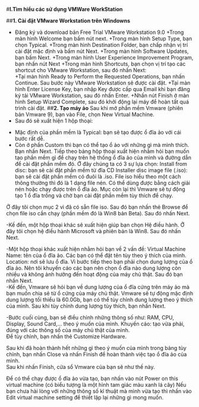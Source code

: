 #**I.Tìm hiểu các sử dụng VMWare WorkStation**

##**1. Cài đặt VMware Workstation trên Windowns**
- Đăng ký và download bản Free Trial VMware Workstation 9.0 
+Trong màn hình Welcome bạn bấm nút next.
+Trong màn hình Setup Type, bạn chọn Typical. 
+Trong màn hình Destination Folder, bạn chấp nhận vị trí cài đặt mặc định và bấm nút Next.
+Trong màn hình Software Updates, bạn bấm Next.
+Trong màn hình User Experience Improvement Program, bạn nhấn nút Next 
+Trong màn hình Shortcuts, bạn chọn vị trí tạo các shortcut cho VMware Workstation, sau đó nhấn Next:  
+Tại màn hình Ready to Perform the Requested Operations, bạn nhấn Continue. Sau bước này VMware Workstation sẽ được cài đặt. 
+Tại màn hình Enter License Key, bạn nhập Key được cấp qua Email khi bạn đăng ký tải VMware Workstation, sau đó nhấn Enter. 
+Nhấn nút Finish ở màn hình Setup Wizard Complete, sau đó khởi động lại máy để hoàn tất quá trình cài đặt.
##**2. Tạo máy ảo**
Sau khi mở phần mềm Vmware (phiên bản Vmware 9), bạn vào File, chọn New Virtual Machine.          
- Sau đó sẽ xuất hiện 1 hộp thoại: 
+ Mặc định của phần mềm là Typical: bạn sẽ tạo được ổ đĩa ảo với cái bước rất dễ. 
+ Còn ở phần Custom thì bạn có thể tạo ổ ảo với những gì mà mình thích.            
Bạn nhấn Next. Tiếp theo bảng hộp thoại xuất hiện nhằm hỏi bạn muốn tạo phần mềm gì để chạy trên hệ thống ổ đĩa ảo của mình và đường dẫn để cài đặt phần mềm đó. Ở đây chúng ta có 3 sự lựa chọn: Install from disc: bạn sẽ cài đặt phần mềm từ đĩa CD Installer disc image file (.iso): bạn sẽ cài đặt phần mềm có đuôi là .iso. File iso hiểu theo một cách thông thường thì đó là 1 dạng file nén. Có thể dùng được bằng cách giải nén hoặc chạy được trên ổ đĩa ảo. Mục còn lại thì Vmware sẽ tự động tạo 1 ổ đĩa trống và chờ bạn cài đặt phần mềm tùy thích để chạy.      

Ở đây tôi chọn mục 2 vì đã có sẵn file iso. Sau đó bạn nhấn thẻ Browse để chọn file iso cần chạy (phần mềm đó là Win8 bản Beta). Sau đó nhấn Next.   
 
-Kế đến, một hộp thoại khác sẽ xuất hiện giúp bạn chọn Hệ điều hành. Ở đây tôi chọn hệ điều hành Microsoft và phiên bản là Win8. Sau đó nhấn Next.              
 
-Một hộp thoại khác xuất hiện nhằm hỏi bạn về 2 vấn đề: Virtual Machine Name: tên của ổ đĩa ảo. Các bạn có thể đặt tên tùy theo ý thích của mình. Location: nơi sẽ lưu ổ đĩa. Vì bước tiếp theo bạn phải chọn dung lượng của ổ đĩa ảo. Nên tôi khuyến cáo các bạn nên chọn ổ đĩa nào dung lượng còn nhiều và không ảnh hưởng đến hoạt động của máy chủ thật.  Sau đó bạn nhấn Next.          
-Kế đến, Vmware sẽ hỏi bạn về dung lượng của ổ đĩa cứng trên máy ảo mà bạn muốn chia sẻ từ ổ cứng của máy chủ thật. Vmware sẽ tự động mặc định dung lượng tối thiểu là 60.0Gb, bạn có thể tùy chỉnh dung lượng theo ý thích của mình. Sau khi tùy chỉnh dung lượng tùy thích, bạn nhấn Next.             

-Bước cuối cùng, bạn sẽ điều chỉnh những thông số như: RAM, CPU, Display, Sound Card,… theo ý muốn của mình. Khuyến cáo: tạo vừa phải, đúng với các thông số của máy chủ thật của mình.             
Để tùy chỉnh, bạn nhấn thẻ Customize Hardware.             

Sau khi đã hoàn thành hết những gì theo ý muốn của mình trong bảng tùy chỉnh, bạn nhấn Close và nhấn Finish để hoàn thành việc tạo ổ đĩa ảo của mình.             
Sau khi nhấn Finish, cửa sổ Vmware của bạn sẽ như thế này.            
 
Để có thể chạy được ổ đĩa ảo vừa tạo, bạn nhấn vào nút Power on this virtual machine (có biểu tượng là một hình tam giác màu xanh lá cây) Nếu bạn chưa hài lòng với những thông số kĩ thuật mà mình vừa tạo thì nhấn vào Edit virtual machine setting để thiết lập lại những gì mong muốn.
